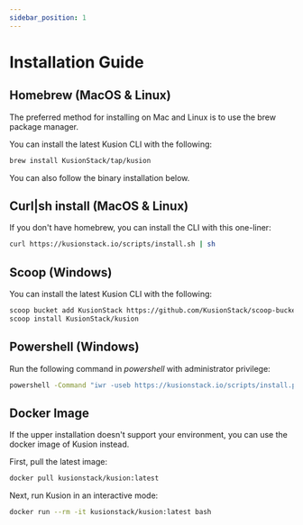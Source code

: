 ```yaml
---
sidebar_position: 1
---
```


# Installation Guide

## Homebrew (MacOS & Linux)

The preferred method for installing on Mac and Linux is to use the brew package manager.

You can install the latest Kusion CLI with the following:

```bash
brew install KusionStack/tap/kusion
```

You can also follow the binary installation below.

## Curl|sh install (MacOS & Linux)

If you don't have homebrew, you can install the CLI with this one-liner:

```bash
curl https://kusionstack.io/scripts/install.sh | sh
```

## Scoop (Windows)

You can install the latest Kusion CLI with the following:

```bash
scoop bucket add KusionStack https://github.com/KusionStack/scoop-bucket.git
scoop install KusionStack/kusion
``` 

## Powershell (Windows)

Run the following command in *powershell* with administrator privilege:

```bash
powershell -Command "iwr -useb https://kusionstack.io/scripts/install.ps1 | iex"
```

## Docker Image

If the upper installation doesn't support your environment, you can use the docker image of Kusion instead.

First, pull the latest image:

```bash
docker pull kusionstack/kusion:latest
```

Next, run Kusion in an interactive mode:

```bash
docker run --rm -it kusionstack/kusion:latest bash
```
